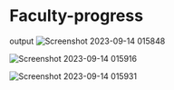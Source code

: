 # Faculty-progress
output
![Screenshot 2023-09-14 015848](https://github.com/Wajiha123khan/Faculty-progress/assets/134967740/4e18c8fa-d213-46f2-805e-72c764cb3cec)


![Screenshot 2023-09-14 015916](https://github.com/Wajiha123khan/Faculty-progress/assets/134967740/9abb189e-c297-4b95-aa04-a02ad122847f)

![Screenshot 2023-09-14 015931](https://github.com/Wajiha123khan/Faculty-progress/assets/134967740/d7b34048-ad40-419c-874b-abce1ab740b5)
